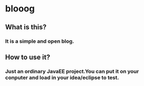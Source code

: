 # blooog

## What is this?

### It is a simple and open blog. 

## How to use it?

### Just an ordinary JavaEE project.You can put it on your conputer and load in your idea/eclipse to test.
